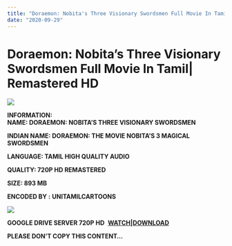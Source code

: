```yaml
---
title: "Doraemon: Nobita's Three Visionary Swordsmen Full Movie In Tamil| Remastered HD"
date: "2020-09-29"
---
```


# Doraemon: Nobita’s Three Visionary Swordsmen Full Movie In Tamil| Remastered HD

[![](https://1.bp.blogspot.com/-YQzkhyDRb4Q/X3KvubErBrI/AAAAAAAAC9Q/6VHhbq7Konciumt7Q-r-mOOpV7fu3zgggCLcBGAsYHQ/w400-h229/Doraemon{c48f4630022c0d57354920639953d21a0626fbbe35cb91b826b45669a52e752e}2B3{c48f4630022c0d57354920639953d21a0626fbbe35cb91b826b45669a52e752e}2BMagical{c48f4630022c0d57354920639953d21a0626fbbe35cb91b826b45669a52e752e}2BSwordsmen.png)](https://1.bp.blogspot.com/-YQzkhyDRb4Q/X3KvubErBrI/AAAAAAAAC9Q/6VHhbq7Konciumt7Q-r-mOOpV7fu3zgggCLcBGAsYHQ/s1252/Doraemon{c48f4630022c0d57354920639953d21a0626fbbe35cb91b826b45669a52e752e}2B3{c48f4630022c0d57354920639953d21a0626fbbe35cb91b826b45669a52e752e}2BMagical{c48f4630022c0d57354920639953d21a0626fbbe35cb91b826b45669a52e752e}2BSwordsmen.png)

**INFORMATION:  
NAME: DORAEMON: NOBITA’S THREE VISIONARY SWORDSMEN**

**INDIAN NAME: **DORAEMON: THE MOVIE NOBITA’S 3 MAGICAL SWORDSMEN**** 

**LANGUAGE: TAMIL HIGH QUALITY AUDIO**

**QUALITY: 720P HD REMASTERED**

**SIZE: 893 MB** 

**ENCODED BY :** **UNITAMILCARTOONS**

[![](https://1.bp.blogspot.com/-yDDdvIlw1po/X3Kxl_BObuI/AAAAAAAAC9c/l1GNZyG4XGwE4h4iLy8aOGvDYIlf-MwNgCLcBGAsYHQ/w288-h400/Doraemon{c48f4630022c0d57354920639953d21a0626fbbe35cb91b826b45669a52e752e}2B3{c48f4630022c0d57354920639953d21a0626fbbe35cb91b826b45669a52e752e}2BVisionary{c48f4630022c0d57354920639953d21a0626fbbe35cb91b826b45669a52e752e}2BSwordesmen.jpg)](https://1.bp.blogspot.com/-yDDdvIlw1po/X3Kxl_BObuI/AAAAAAAAC9c/l1GNZyG4XGwE4h4iLy8aOGvDYIlf-MwNgCLcBGAsYHQ/s1434/Doraemon{c48f4630022c0d57354920639953d21a0626fbbe35cb91b826b45669a52e752e}2B3{c48f4630022c0d57354920639953d21a0626fbbe35cb91b826b45669a52e752e}2BVisionary{c48f4630022c0d57354920639953d21a0626fbbe35cb91b826b45669a52e752e}2BSwordesmen.jpg)

**GOOGLE DRIVE SERVER 720P HD**  **[WATCH|DOWNLOAD](https://gplinks.co/3iHTRIkq)**

**PLEASE DON’T COPY THIS CONTENT…**
